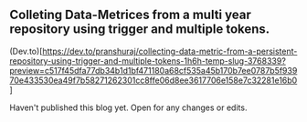 ## Colleting Data-Metrices from a multi year repository using trigger and multiple tokens.

(Dev.to)[https://dev.to/pranshuraj/collecting-data-metric-from-a-persistent-repository-using-trigger-and-multiple-tokens-1h6h-temp-slug-3768339?preview=c517f45dfa77db34b1d1bf471180a68cf535a45b170b7ee0787b5f93970e433530ea49f7b58271262301cc8ffe06d8ee3617706e158e7c32281e16b0]

Haven't published this blog yet.
Open for any changes or edits.